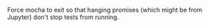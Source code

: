Force mocha to exit so that hanging promises (which might be from Jupyter) don't stop tests from running.